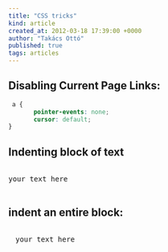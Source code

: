 ```yaml
---
title: "CSS tricks"
kind: article
created_at: 2012-03-18 17:39:00 +0000
author: "Takács Ottó"
published: true
tags: articles
---
```

## Disabling Current Page Links:

~~~css
 a {
       pointer-events: none;
       cursor: default;
}
~~~

## Indenting block of text

<pre>
<div style="text-indent: 1em;">
your text here
</div>
</pre>

## indent an entire block:

<pre>
<div style="margin-left: 1em;">
your text here
</div>
</pre>
